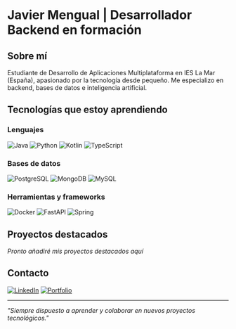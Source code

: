 # Javier Mengual | Desarrollador Backend en formación

## Sobre mí
Estudiante de Desarrollo de Aplicaciones Multiplataforma en IES La Mar (España), apasionado por la tecnología desde pequeño. Me especializo en backend, bases de datos e inteligencia artificial.

## Tecnologías que estoy aprendiendo

### Lenguajes
![Java](https://img.shields.io/badge/java-%23ED8B00.svg?style=flat&logo=openjdk&logoColor=white)
![Python](https://img.shields.io/badge/python-%233776AB.svg?style=flat&logo=python&logoColor=white)
![Kotlin](https://img.shields.io/badge/Kotlin-%230095D5.svg?style=flat&logo=kotlin&logoColor=white)
![TypeScript](https://img.shields.io/badge/typescript-%23007ACC.svg?style=flat&logo=typescript&logoColor=white)

### Bases de datos
![PostgreSQL](https://img.shields.io/badge/postgres-%23316192.svg?style=flat&logo=postgresql&logoColor=white)
![MongoDB](https://img.shields.io/badge/MongoDB-%234ea94b.svg?style=flat&logo=mongodb&logoColor=white)
![MySQL](https://img.shields.io/badge/mysql-%2300f.svg?style=flat&logo=mysql&logoColor=white)

### Herramientas y frameworks
![Docker](https://img.shields.io/badge/docker-%232496ED.svg?style=flat&logo=docker&logoColor=white)
![FastAPI](https://img.shields.io/badge/FastAPI-%23009688.svg?style=flat&logo=fastapi&logoColor=white)
![Spring](https://img.shields.io/badge/Spring-%236DB33F.svg?style=flat&logo=spring&logoColor=white)

## Proyectos destacados
*Pronto añadiré mis proyectos destacados aquí*

## Contacto

[![LinkedIn](https://img.shields.io/badge/LinkedIn-%230077B5.svg?style=flat&logo=linkedin&logoColor=white)](https://linkedin.com/in/tu-usuario)
[![Portfolio](https://img.shields.io/badge/Portfolio-%2312100E.svg?style=flat&logo=firefox&logoColor=white)](http://javiemengual.me/)

---

*"Siempre dispuesto a aprender y colaborar en nuevos proyectos tecnológicos."*
